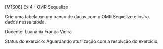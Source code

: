 [M1S08] Ex 4 - OMR Sequelize

Crie uma tabela em um banco de dados com o OMR Sequelize e insira dados nessa tabela.

Docente: Luana da França Vieira

Status do exercício: Aguardando atualização com a resolução do exercício.